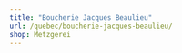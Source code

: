 ```yaml
---
title: "Boucherie Jacques Beaulieu"
url: /quebec/boucherie-jacques-beaulieu/
shop: Metzgerei
---
```


